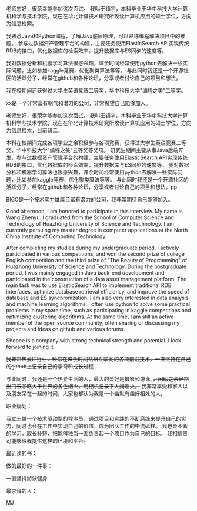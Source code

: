 老师您好，很荣幸能参加这次面试。
我叫王镇宇，本科毕业于华中科技大学计算机科学与技术学院，现在在华北计算技术研究所攻读计算机应用的硕士学位，方向为信息检索。

我熟悉Java和Python编程，了解Java底层原理，可以熟练编程解决项目中的难题。
参与过数据资产管理平台的构建，主要任务使用ElasticSearch API实现传统RDB的接口，优化数据库的检索效率，提升数据库与ES同步的速度等。

我对数据分析和机器学习算法很感兴趣，课余时间经常使用python去解决一些实际问题，比如参加kaggle竞赛，优化聚类算法等等。
与此同时我还是一个开源社区的活跃分子，经常在github和各种论坛，分享或者讨论自己的项目和想法。

我在校期间还获得过大学生英语竞赛二等奖，华中科技大学"编程之美"二等奖。

xx是一个非常富有朝气和潜力的公司，非常希望自己能够加入。



老师您好，很荣幸能参加这次面试。
我叫王镇宇，本科毕业于华中科技大学计算机科学与技术学院，现在在华北计算技术研究所攻读计算机应用的硕士学位，方向为信息检索，目前研二。

本科在校期间完成各项学业之余积极参与各项竞赛，获得过大学生英语竞赛二等奖，华中科技大学"编程之美"三等奖等奖项。
研究生期间主要从事Java后端开发，参与过数据资产管理平台的构建，主要任务使用ElasticSearch API实现传统RDB的接口，优化数据库的检索效率，提升数据库与ES同步的速度等。
我对数据分析和机器学习算法也很感兴趣，课余时间经常使用python去解决一些实际问题，比如参加kaggle竞赛，优化聚类算法等等。
与此同时我还是一个开源社区的活跃分子，经常在github和各种论坛，分享或者讨论自己的项目和想法。pp

BIGO是一个技术实力雄厚且富有潜力的公司，我非常期待自己能够加入。

Good afternoon, I am honored to participate in this interview.
My name is Wang Zhenyu. I graduated from the School of Computer Science and Technology of Huazhong University of Science and Technology.
I am currently persuing my master degree in computer applications at the North China Institute of Computing Technology.

After completing my studies during my undergraduate period, I actively participated in various competitions, and won the second prize of college English competition 
and the third prize of "The Beauty of Programming" of Huazhong University of Science and Technology.
During the postgraduate period, I was mainly engaged in Java back-end development and participated in the construction of a data asset management platform. 
The main task was to use ElasticSearch API to implement traditional RDB interfaces, optimize database retrieval efficiency, 
and improve the speed of database and ES synchronization.
I am also very interested in data analysis and machine learning algorithms. I often use python to solve some practical problems in my spare time, 
such as participating in kaggle competitions and optimizing clustering algorithms.
At the same time, I am still an active member of the open source community, often sharing or discussing my projects and ideas on github and various forums.

Shopee is a company with strong technical strength and potential. I look forward to joining it.








~~我非常热爱IT行业，经常在课余时间钻研互联网的各项前沿技术，一直坚持在自己的github上记录自己的学习和成长过程~~

与此同时，我还是一个热爱生活的人，最大的爱好是摄影和游泳。~~，闲暇之余经常出门去领略大千世界的各色烟火，用相机记录下人间烟火。~~
我非常享受和家人以及朋友呆在一起的时间，大家也都认为我是一个幽默有趣好相处的人。






职业规划：

我立志做一个技术驱动型的程序员，通过项目和实践的不断磨练来提升自己的实力，同时也会在工作中实现自己的价值，成为团队工作的中流砥柱。
我也会不断的学习，取长补短，把能够独当一面负责起一个项目作为自己的目标。
我相信贵司能够给我提供这样的环境和平台。

最近读的书：


做的最好的一件事：

一直坚持游泳健身

最崇拜的人：

MJ

